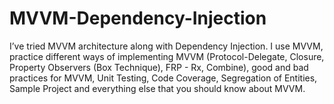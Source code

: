 # MVVM-Dependency-Injection
I’ve tried MVVM architecture along with Dependency Injection. I use MVVM, practice different ways of implementing MVVM (Protocol-Delegate, Closure, Property Observers (Box Technique), FRP - Rx, Combine), good and bad practices for MVVM, Unit Testing, Code Coverage, Segregation of Entities, Sample Project and everything else that you should know about MVVM.
